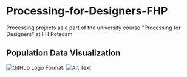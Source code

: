 # Processing-for-Designers-FHP
Processing projects as a part of the university course "Processing for Designers" at FH Potsdam

## Population Data Visualization
![GitHub Logo](/images/logo.png)
Format: ![Alt Text](url)
